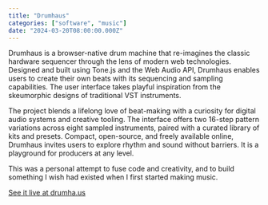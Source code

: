 ```yaml
---
title: "Drumhaus"
categories: ["software", "music"]
date: "2024-03-20T08:00:00.000Z"
---
```


Drumhaus is a browser-native drum machine that re-imagines the classic hardware sequencer through the lens of modern web technologies. Designed and built using Tone.js and the Web Audio API, Drumhaus enables users to create their own beats with its sequencing and sampling capabilities. The user interface takes playful inspiration from the skeumorphic designs of traditional VST instruments.

The project blends a lifelong love of beat-making with a curiosity for digital audio systems and creative tooling. The interface offers two 16-step pattern variations across eight sampled instruments, paired with a curated library of kits and presets. Compact, open-source, and freely available online, Drumhaus invites users to explore rhythm and sound without barriers. It is a playground for producers at any level.

This was a personal attempt to fuse code and creativity, and to build something I wish had existed when I first started making music.

[See it live at drumha.us](https://drumha.us)

